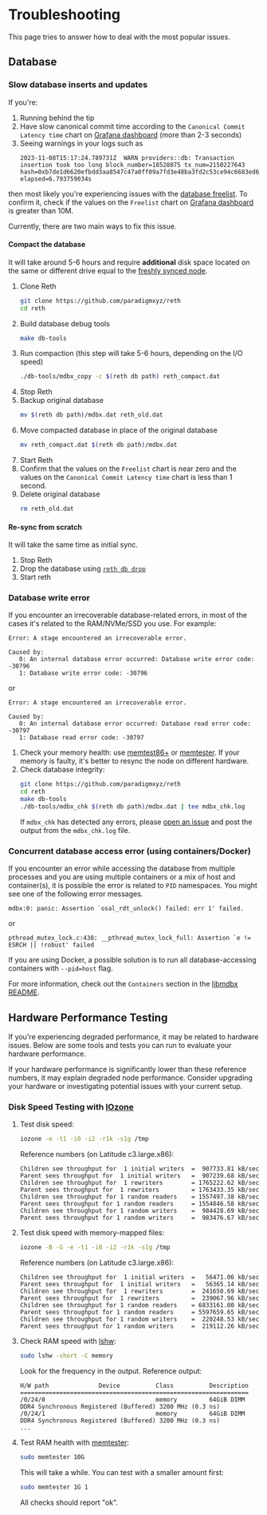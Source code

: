 # Troubleshooting

This page tries to answer how to deal with the most popular issues.

## Database

### Slow database inserts and updates

If you're:
1. Running behind the tip
2. Have slow canonical commit time according to the `Canonical Commit Latency time` chart on [Grafana dashboard](./observability.md#prometheus--grafana) (more than 2-3 seconds)
3. Seeing warnings in your logs such as 
   ```console
   2023-11-08T15:17:24.789731Z  WARN providers::db: Transaction insertion took too long block_number=18528075 tx_num=2150227643 hash=0xb7de1d6620efbdd3aa8547c47a0ff09a7fd3e48ba3fd2c53ce94c6683ed66e7c elapsed=6.793759034s
   ```

then most likely you're experiencing issues with the [database freelist](https://github.com/paradigmxyz/reth/issues/5228).
To confirm it, check if the values on the `Freelist` chart on [Grafana dashboard](./observability.md#prometheus--grafana)
is greater than 10M.

Currently, there are two main ways to fix this issue.


#### Compact the database
It will take around 5-6 hours and require **additional** disk space located on the same or different drive
equal to the [freshly synced node](../installation/installation.md#hardware-requirements).

1. Clone Reth
   ```bash
   git clone https://github.com/paradigmxyz/reth
   cd reth
   ```
2. Build database debug tools
   ```bash
   make db-tools
   ```
3. Run compaction (this step will take 5-6 hours, depending on the I/O speed)
   ```bash
   ./db-tools/mdbx_copy -c $(reth db path) reth_compact.dat
   ```
4. Stop Reth
5. Backup original database
   ```bash
   mv $(reth db path)/mdbx.dat reth_old.dat
   ```
6. Move compacted database in place of the original database
   ```bash
   mv reth_compact.dat $(reth db path)/mdbx.dat
   ```
7. Start Reth
8. Confirm that the values on the `Freelist` chart is near zero and the values on the `Canonical Commit Latency time` chart
is less than 1 second.
9. Delete original database
   ```bash
   rm reth_old.dat
   ```

#### Re-sync from scratch
It will take the same time as initial sync.

1. Stop Reth
2. Drop the database using [`reth db drop`](../cli/reth/db/drop.md)
3. Start reth

### Database write error

If you encounter an irrecoverable database-related errors, in most of the cases it's related to the RAM/NVMe/SSD you use. For example:
```console
Error: A stage encountered an irrecoverable error.

Caused by:
   0: An internal database error occurred: Database write error code: -30796
   1: Database write error code: -30796
```

or

```console
Error: A stage encountered an irrecoverable error.

Caused by:
   0: An internal database error occurred: Database read error code: -30797
   1: Database read error code: -30797
```

1. Check your memory health: use [memtest86+](https://www.memtest.org/) or [memtester](https://linux.die.net/man/8/memtester). If your memory is faulty, it's better to resync the node on different hardware.
2. Check database integrity:
    ```bash
    git clone https://github.com/paradigmxyz/reth
    cd reth
    make db-tools
    ./db-tools/mdbx_chk $(reth db path)/mdbx.dat | tee mdbx_chk.log
    ```
    If `mdbx_chk` has detected any errors, please [open an issue](https://github.com/paradigmxyz/reth/issues) and post the output from the `mdbx_chk.log` file.

### Concurrent database access error (using containers/Docker)

If you encounter an error while accessing the database from multiple processes and you are using multiple containers or a mix of host and container(s), it is possible the error is related to `PID` namespaces. You might see one of the following error messages.

```console
mdbx:0: panic: Assertion `osal_rdt_unlock() failed: err 1' failed.
```
or

```console
pthread_mutex_lock.c:438: __pthread_mutex_lock_full: Assertion `e != ESRCH || !robust' failed
```

If you are using Docker, a possible solution is to run all database-accessing containers with `--pid=host` flag.

For more information, check out the `Containers` section in the [libmdbx README](https://github.com/erthink/libmdbx#containers).

## Hardware Performance Testing

If you're experiencing degraded performance, it may be related to hardware issues. Below are some tools and tests you can run to evaluate your hardware performance.

If your hardware performance is significantly lower than these reference numbers, it may explain degraded node performance. Consider upgrading your hardware or investigating potential issues with your current setup.

### Disk Speed Testing with [IOzone](https://linux.die.net/man/1/iozone)

1. Test disk speed:
   ```bash
   iozone -e -t1 -i0 -i2 -r1k -s1g /tmp
   ```
   Reference numbers (on Latitude c3.large.x86):

   ```console
   Children see throughput for  1 initial writers  =  907733.81 kB/sec
   Parent sees throughput for  1 initial writers   =  907239.68 kB/sec
   Children see throughput for  1 rewriters        = 1765222.62 kB/sec
   Parent sees throughput for  1 rewriters         = 1763433.35 kB/sec
   Children see throughput for 1 random readers    = 1557497.38 kB/sec
   Parent sees throughput for 1 random readers     = 1554846.58 kB/sec
   Children see throughput for 1 random writers    =  984428.69 kB/sec
   Parent sees throughput for 1 random writers     =  983476.67 kB/sec
   ```
2. Test disk speed with memory-mapped files:

   ```bash
   iozone -B -G -e -t1 -i0 -i2 -r1k -s1g /tmp
   ```
   Reference numbers (on Latitude c3.large.x86):

   ```console
   Children see throughput for  1 initial writers  =   56471.06 kB/sec
   Parent sees throughput for  1 initial writers   =   56365.14 kB/sec
   Children see throughput for  1 rewriters        =  241650.69 kB/sec
   Parent sees throughput for  1 rewriters         =  239067.96 kB/sec
   Children see throughput for 1 random readers    = 6833161.00 kB/sec
   Parent sees throughput for 1 random readers     = 5597659.65 kB/sec
   Children see throughput for 1 random writers    =  220248.53 kB/sec
   Parent sees throughput for 1 random writers     =  219112.26 kB/sec

1. Check RAM speed with [lshw](https://linux.die.net/man/1/lshw):
   ```bash
   sudo lshw -short -C memory
   ```
   Look for the frequency in the output. Reference output:

   ```console
   H/W path              Device          Class          Description
   ================================================================
   /0/24/0                               memory         64GiB DIMM DDR4 Synchronous Registered (Buffered) 3200 MHz (0.3 ns)
   /0/24/1                               memory         64GiB DIMM DDR4 Synchronous Registered (Buffered) 3200 MHz (0.3 ns)
   ...
   ```

2. Test RAM health with [memtester](https://linux.die.net/man/8/memtester):
   ```bash
   sudo memtester 10G
   ```
   This will take a while. You can test with a smaller amount first:

   ```bash
   sudo memtester 1G 1
   ```
   All checks should report "ok".
